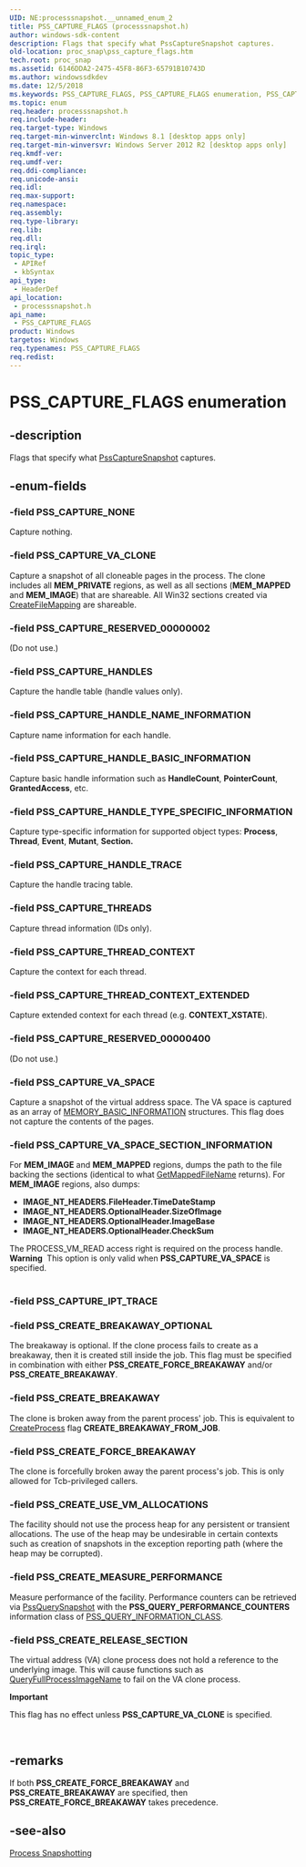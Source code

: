 ```yaml
---
UID: NE:processsnapshot.__unnamed_enum_2
title: PSS_CAPTURE_FLAGS (processsnapshot.h)
author: windows-sdk-content
description: Flags that specify what PssCaptureSnapshot captures.
old-location: proc_snap\pss_capture_flags.htm
tech.root: proc_snap
ms.assetid: 6146DDA2-2475-45F8-86F3-65791B10743D
ms.author: windowssdkdev
ms.date: 12/5/2018
ms.keywords: PSS_CAPTURE_FLAGS, PSS_CAPTURE_FLAGS enumeration, PSS_CAPTURE_HANDLES, PSS_CAPTURE_HANDLE_BASIC_INFORMATION, PSS_CAPTURE_HANDLE_NAME_INFORMATION, PSS_CAPTURE_HANDLE_TRACE, PSS_CAPTURE_HANDLE_TYPE_SPECIFIC_INFORMATION, PSS_CAPTURE_NONE, PSS_CAPTURE_RESERVED_00000002, PSS_CAPTURE_RESERVED_00000400, PSS_CAPTURE_THREADS, PSS_CAPTURE_THREAD_CONTEXT, PSS_CAPTURE_THREAD_CONTEXT_EXTENDED, PSS_CAPTURE_VA_CLONE, PSS_CAPTURE_VA_SPACE, PSS_CAPTURE_VA_SPACE_SECTION_INFORMATION, PSS_CREATE_BREAKAWAY, PSS_CREATE_BREAKAWAY_OPTIONAL, PSS_CREATE_FORCE_BREAKAWAY, PSS_CREATE_MEASURE_PERFORMANCE, PSS_CREATE_RELEASE_SECTION, PSS_CREATE_USE_VM_ALLOCATIONS, proc_snap.pss_capture_flags, processsnapshot/PSS_CAPTURE_FLAGS, processsnapshot/PSS_CAPTURE_HANDLES, processsnapshot/PSS_CAPTURE_HANDLE_BASIC_INFORMATION, processsnapshot/PSS_CAPTURE_HANDLE_NAME_INFORMATION, processsnapshot/PSS_CAPTURE_HANDLE_TRACE, processsnapshot/PSS_CAPTURE_HANDLE_TYPE_SPECIFIC_INFORMATION, processsnapshot/PSS_CAPTURE_NONE, processsnapshot/PSS_CAPTURE_RESERVED_00000002, processsnapshot/PSS_CAPTURE_RESERVED_00000400, processsnapshot/PSS_CAPTURE_THREADS, processsnapshot/PSS_CAPTURE_THREAD_CONTEXT, processsnapshot/PSS_CAPTURE_THREAD_CONTEXT_EXTENDED, processsnapshot/PSS_CAPTURE_VA_CLONE, processsnapshot/PSS_CAPTURE_VA_SPACE, processsnapshot/PSS_CAPTURE_VA_SPACE_SECTION_INFORMATION, processsnapshot/PSS_CREATE_BREAKAWAY, processsnapshot/PSS_CREATE_BREAKAWAY_OPTIONAL, processsnapshot/PSS_CREATE_FORCE_BREAKAWAY, processsnapshot/PSS_CREATE_MEASURE_PERFORMANCE, processsnapshot/PSS_CREATE_RELEASE_SECTION, processsnapshot/PSS_CREATE_USE_VM_ALLOCATIONS
ms.topic: enum
req.header: processsnapshot.h
req.include-header: 
req.target-type: Windows
req.target-min-winverclnt: Windows 8.1 [desktop apps only]
req.target-min-winversvr: Windows Server 2012 R2 [desktop apps only]
req.kmdf-ver: 
req.umdf-ver: 
req.ddi-compliance: 
req.unicode-ansi: 
req.idl: 
req.max-support: 
req.namespace: 
req.assembly: 
req.type-library: 
req.lib: 
req.dll: 
req.irql: 
topic_type:
 - APIRef
 - kbSyntax
api_type:
 - HeaderDef
api_location:
 - processsnapshot.h
api_name:
 - PSS_CAPTURE_FLAGS
product: Windows
targetos: Windows
req.typenames: PSS_CAPTURE_FLAGS
req.redist: 
---
```


# PSS_CAPTURE_FLAGS enumeration


## -description


Flags that specify what <a href="https://msdn.microsoft.com/44F2CB48-A9F6-4131-B21C-9F27A27CECD5">PssCaptureSnapshot</a> captures.


## -enum-fields




### -field PSS_CAPTURE_NONE

Capture nothing.


### -field PSS_CAPTURE_VA_CLONE

Capture a snapshot of all cloneable pages in the process. The clone includes all <b>MEM_PRIVATE</b> regions, as well as all sections (<b>MEM_MAPPED</b> and <b>MEM_IMAGE</b>) that are shareable. All Win32 sections created via <a href="https://msdn.microsoft.com/d3302183-76a0-47ec-874f-1173db353dfe">CreateFileMapping</a> are shareable.


### -field PSS_CAPTURE_RESERVED_00000002

(Do not use.)


### -field PSS_CAPTURE_HANDLES

Capture the handle table (handle values only).


### -field PSS_CAPTURE_HANDLE_NAME_INFORMATION

Capture name information for each handle.


### -field PSS_CAPTURE_HANDLE_BASIC_INFORMATION

Capture basic handle information such as <b>HandleCount</b>, <b>PointerCount</b>, <b>GrantedAccess</b>, etc.


### -field PSS_CAPTURE_HANDLE_TYPE_SPECIFIC_INFORMATION

Capture type-specific information for supported object types: <b>Process</b>, <b>Thread</b>, <b>Event</b>, <b>Mutant</b>, <b>Section.</b>


### -field PSS_CAPTURE_HANDLE_TRACE

Capture the handle tracing table.


### -field PSS_CAPTURE_THREADS

Capture thread information (IDs only).


### -field PSS_CAPTURE_THREAD_CONTEXT

Capture the context for each thread.


### -field PSS_CAPTURE_THREAD_CONTEXT_EXTENDED

Capture extended context for each thread (e.g. <b>CONTEXT_XSTATE</b>).


### -field PSS_CAPTURE_RESERVED_00000400

(Do not use.)


### -field PSS_CAPTURE_VA_SPACE

Capture a snapshot of the virtual address space. The VA space is captured as an array of <a href="https://msdn.microsoft.com/dc3fa48e-0986-49cc-88a9-ff8179fbe5f0">MEMORY_BASIC_INFORMATION</a> structures. This flag does not capture the contents of the pages.


### -field PSS_CAPTURE_VA_SPACE_SECTION_INFORMATION

For <b>MEM_IMAGE</b> and <b>MEM_MAPPED</b> regions, dumps the path to the file backing the sections (identical to what <a href="https://msdn.microsoft.com/10a2e5ab-f495-486d-8ef7-ef763716afd1">GetMappedFileName</a> returns). For <b>MEM_IMAGE</b> regions, also dumps:

<ul>
<li>
<b>IMAGE_NT_HEADERS.FileHeader.TimeDateStamp</b>

</li>
<li>
<b>IMAGE_NT_HEADERS.OptionalHeader.SizeOfImage</b>

</li>
<li>
<b>IMAGE_NT_HEADERS.OptionalHeader.ImageBase</b>

</li>
<li>
<b>IMAGE_NT_HEADERS.OptionalHeader.CheckSum</b>

</li>
</ul>
The PROCESS_VM_READ access right is required on the process handle.

<div class="alert"><b>Warning</b>  This option is only valid when <b>PSS_CAPTURE_VA_SPACE</b> is specified. </div>
<div> </div>

### -field PSS_CAPTURE_IPT_TRACE


### -field PSS_CREATE_BREAKAWAY_OPTIONAL

The breakaway is optional. If the clone process fails to create as a breakaway, then it is created still inside the job. This flag must be specified in combination with either <b>PSS_CREATE_FORCE_BREAKAWAY</b> and/or <b>PSS_CREATE_BREAKAWAY</b>.


### -field PSS_CREATE_BREAKAWAY

The clone is broken away from the parent process' job. This is equivalent to <a href="https://msdn.microsoft.com/3ef0a5b2-4d71-4c17-8188-76a4025287fc">CreateProcess</a> flag <b>CREATE_BREAKAWAY_FROM_JOB</b>.


### -field PSS_CREATE_FORCE_BREAKAWAY

The clone is forcefully broken away the parent process's job. This is only allowed for Tcb-privileged callers.


### -field PSS_CREATE_USE_VM_ALLOCATIONS

The facility should not use the process heap for any persistent or transient allocations. The use of the heap may be undesirable in certain contexts such as creation of snapshots in the exception reporting path (where the heap may be corrupted).


### -field PSS_CREATE_MEASURE_PERFORMANCE

Measure performance of the facility. Performance counters can be retrieved via <a href="https://msdn.microsoft.com/D9580147-28ED-4FF5-B7DB-844ACB19769F">PssQuerySnapshot</a> with the <b>PSS_QUERY_PERFORMANCE_COUNTERS</b> information class of <a href="https://msdn.microsoft.com/1C3E5BF4-5AC9-4012-B29D-49C35C0AF90B">PSS_QUERY_INFORMATION_CLASS</a>.


### -field PSS_CREATE_RELEASE_SECTION

The virtual address (VA) clone process does not hold a reference to the underlying image. This will cause functions such as <a href="https://msdn.microsoft.com/49a9d1aa-30f3-45ea-a4ec-9f55df692b8b">QueryFullProcessImageName</a> to fail on the VA clone process.

<div class="alert"><b>Important</b>  <p class="note"> This flag has no effect unless <b>PSS_CAPTURE_VA_CLONE</b> is specified.

</div>
<div> </div>

## -remarks



If both <b>PSS_CREATE_FORCE_BREAKAWAY</b> and <b>PSS_CREATE_BREAKAWAY</b> are specified, then <b>PSS_CREATE_FORCE_BREAKAWAY</b> takes precedence.




## -see-also




<a href="https://msdn.microsoft.com/1dc6fe86-3f5a-4810-8e93-a0fe309c54ee">Process Snapshotting</a>
 

 

